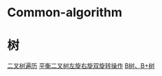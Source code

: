 # Common-algorithm
# 树
[二叉树遍历](/src/com/wh/datastructure/tree/LinkedBinaryTree.java)
[平衡二叉树左旋右旋双旋转操作](/src/com/wh/datastructure/avl/AVLTree.java)
[B树、B+树]()